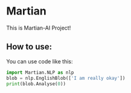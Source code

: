 # Martian
This is Martian-AI Project!  
## How to use:
You can use code like this:  
```python  
import Martian.NLP as nlp  
blob = nlp.EnglishBlob(['I am really okay'])  
print(blob.Analyse(0))  
```
